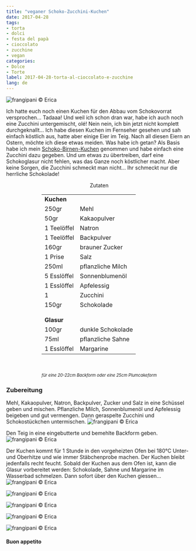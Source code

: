 ```yaml
---
title: "veganer Schoko-Zucchini-Kuchen"
date: 2017-04-28
tags:
- torta
- dolci
- festa del papà
- cioccolato
- zucchine 
- vegan
categories:
- Dolce
- Torte 
label: 2017-04-28-torta-al-cioccolato-e-zucchine
lang: de 
---
```

![](../2017-04-28-torta-al-cioccolato-e-zucchine/header.jpg "frangipani © Erica")

Ich hatte euch noch einen Kuchen für den Abbau vom Schokovorrat versprochen... Tadaaa! Und weil ich schon dran war, habe ich auch noch eine Zucchini untergemischt, olé! Nein nein, ich bin jetzt nicht komplett durchgeknallt... Ich habe diesen Kuchen im Fernseher gesehen und sah einfach köstlich aus, hatte aber einige Eier im Teig. Nach all diesen Eiern an Ostern, möchte ich diese etwas meiden. Was habe ich getan? Als Basis habe ich mein <a href="http://frangipani.raiano.ch/2016-09-24-torta-cioccolato-e-pere-de/" target="_blank">Schoko-Birnen-Kuchen</a> genommen und habe einfach eine Zucchini dazu gegeben. Und um etwas zu übertreiben, darf eine Schokoglasur nicht fehlen, was das Ganze noch köstlicher macht. Aber keine Sorgen, die Zucchini schmeckt man nicht... Ihr schmeckt nur die herrliche Schokolade!

<div id="wrapper" style="text-align: center">
  <div id="yourdiv" style="display: inline-block;">
    <div class="ingredients">
      <div class="ingredients-title">Zutaten</div>
      <table>
        <tbody>
          <tr>
            <td colspan="2"><b>Kuchen</b></td>
          </tr>
          <tr>
            <td>250gr</td>
            <td>Mehl</td>
          </tr>
          <tr>
            <td>50gr</td>
            <td>Kakaopulver</td>
          </tr>
          <tr>
            <td>1 Teelöffel</td>
            <td>Natron</td>
          </tr>
          <tr>
            <td>1 Teelöffel</td>
            <td>Backpulver</td>
          </tr>
          <tr>
            <td>160gr</td>
            <td>brauner Zucker</td>
          </tr>
          <tr>
            <td>1 Prise</td>
            <td>Salz</td>
          </tr>
          <tr>
            <td>250ml</td>
            <td>pflanzliche Milch</td>
          </tr>
          <tr>
            <td>5 Esslöffel</td>
            <td>Sonnenblumenöl</td>        
          </tr>
          <tr>
            <td>1 Esslöffel</td>
            <td>Apfelessig</td>
          </tr>
          <tr>
            <td>1</td>
            <td>Zucchini</td>        
          </tr>
          <tr>
            <td>150gr</td>
            <td>Schokolade</td>
          </tr>
          <tr style="height: 15px;"></tr>
          <tr>          
            <td colspan="2"><b>Glasur</b></td>
          </tr>
          <tr>
            <td>100gr</td>
            <td>dunkle Schokolade</td>
          </tr>
          <tr>
            <td>75ml</td>
            <td>pflanzliche Sahne</td>        
          </tr>
          <tr>
            <td>1 Esslöffel</td>
            <td>Margarine</td>
          </tr>
        </tbody>
      </table>
      <br></br>
      <i class="pull-right" style="font-size: 80%;">für eine 20-22cm Backform oder eine 25cm Plumcakeform</i>
    </div>
  </div>
</div>


<h3>
  <font color="grey">
    <i class="fa-solid fa-gears"></i>
  </font> Zubereitung
</h3>

Mehl, Kakaopulver, Natron, Backpulver, Zucker und Salz in eine Schüssel geben und mischen. Pflanzliche Milch, Sonnenblumenöl und Apfelessig beigeben und gut vermengen. Dann geraspelte Zucchini und Schokostückchen untermischen.
![](../2017-04-28-torta-al-cioccolato-e-zucchine/impasto.jpg "frangipani © Erica")

Den Teig in eine eingebutterte und bemehlte Backform geben.
![](../2017-04-28-torta-al-cioccolato-e-zucchine/teglia.jpg "frangipani © Erica")

Der Kuchen kommt für 1 Stunde in den vorgeheizten Ofen bei 180°C Unter- und Oberhitze und wie immer Stäbchenprobe machen. Der Kuchen bleibt jedenfalls recht feucht. Sobald der Kuchen aus dem Ofen ist, kann die Glasur vorbereitet werden: Schokolade, Sahne und Margarine im Wasserbad schmelzen. Dann sofort über den Kuchen giessen...
![](../2017-04-28-torta-al-cioccolato-e-zucchine/risultato1.jpg "frangipani © Erica")

![](../2017-04-28-torta-al-cioccolato-e-zucchine/risultato2.jpg "frangipani © Erica")

![](../2017-04-28-torta-al-cioccolato-e-zucchine/risultato3.jpg "frangipani © Erica")

![](../2017-04-28-torta-al-cioccolato-e-zucchine/risultato4.jpg "frangipani © Erica")

![](../2017-04-28-torta-al-cioccolato-e-zucchine/risultato5.jpg "frangipani © Erica")

<h4>Buon appetito
  <font color="red">
    <i class="fa-regular fa-face-smile"></i>
  </font>
</h4>